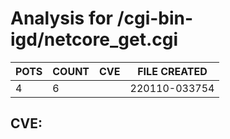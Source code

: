 # Analysis for /cgi-bin-igd/netcore_get.cgi
| POTS | COUNT | CVE | FILE CREATED |
|---|---|---|---|
| 4 | 6 | | 220110-033754 |

## CVE: 